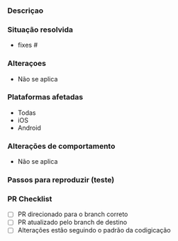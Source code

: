 ﻿### Descriçao

<!-- Uma breve descrição das alterações. -->

### Situação resolvida
<!-- Por favor use o padrão "fixes #xx" -->

- fixes #

### Alteraçoes
<!-- Liste todas as alterações (ou apenas inclua "não se aplica") -->
 
 - Não se aplica

### Plataformas afetadas
<!-- Liste as plataformas afetadas pelas alterações -->

- Todas
- iOS
- Android

### Alterações de comportamento
<!-- Descreva aqui quaisquer alterações que o usuário pode esperar quando atualizar o app-->

- Não se aplica

### Passos para reproduzir (teste)
<!-- Liste o passo à passo para testar as alterações feitas, imagens são muito bem vindas!-->

### PR Checklist ###

- [ ] PR direcionado para o branch correto
- [ ] PR atualizado pelo branch de destino
- [ ] Alterações estão seguindo o padrão da codigicação